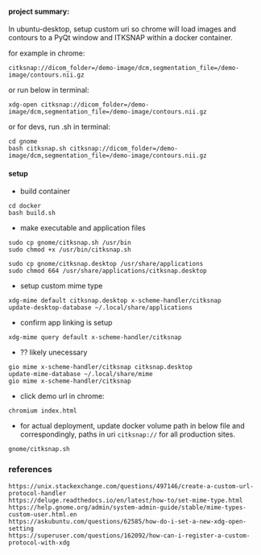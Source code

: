 
#### project summary:

In ubuntu-desktop, setup custom uri so chrome will load images and contours to a PyQt window and ITKSNAP within a docker container.

for example in chrome:

```
citksnap://dicom_folder=/demo-image/dcm,segmentation_file=/demo-image/contours.nii.gz
```

or run below in terminal:

```
xdg-open citksnap://dicom_folder=/demo-image/dcm,segmentation_file=/demo-image/contours.nii.gz
```

or for devs, run .sh in terminal:

```
cd gnome
bash citksnap.sh citksnap://dicom_folder=/demo-image/dcm,segmentation_file=/demo-image/contours.nii.gz
```

#### setup


+ build container

```
cd docker
bash build.sh
```

+ make executable and application files

```
sudo cp gnome/citksnap.sh /usr/bin
sudo chmod +x /usr/bin/citksnap.sh

sudo cp gnome/citksnap.desktop /usr/share/applications
sudo chmod 664 /usr/share/applications/citksnap.desktop

```

+ setup custom mime type

```
xdg-mime default citksnap.desktop x-scheme-handler/citksnap
update-desktop-database ~/.local/share/applications
```

+ confirm app linking is setup

```
xdg-mime query default x-scheme-handler/citksnap
```

+ ?? likely unecessary
```
gio mime x-scheme-handler/citksnap citksnap.desktop
update-mime-database ~/.local/share/mime
gio mime x-scheme-handler/citksnap 
```

+ click demo url in chrome:

```
chromium index.html
```

+ for actual deployment, update docker volume path in below file and correspondingly, paths in uri `citksnap://` for all production sites.

```
gnome/citksnap.sh
```




### references

```
https://unix.stackexchange.com/questions/497146/create-a-custom-url-protocol-handler
https://deluge.readthedocs.io/en/latest/how-to/set-mime-type.html
https://help.gnome.org/admin/system-admin-guide/stable/mime-types-custom-user.html.en
https://askubuntu.com/questions/62585/how-do-i-set-a-new-xdg-open-setting
https://superuser.com/questions/162092/how-can-i-register-a-custom-protocol-with-xdg
```


